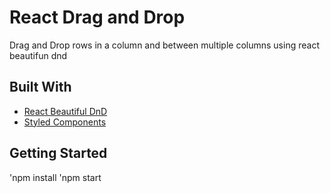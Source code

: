# React Drag and Drop

Drag and Drop rows in a column and between multiple columns using react beautifun dnd

## Built With

* [React Beautiful DnD](https://github.com/atlassian/react-beautiful-dnd) 
* [Styled Components](https://www.styled-components.com/) 

## Getting Started
'npm install
'npm start